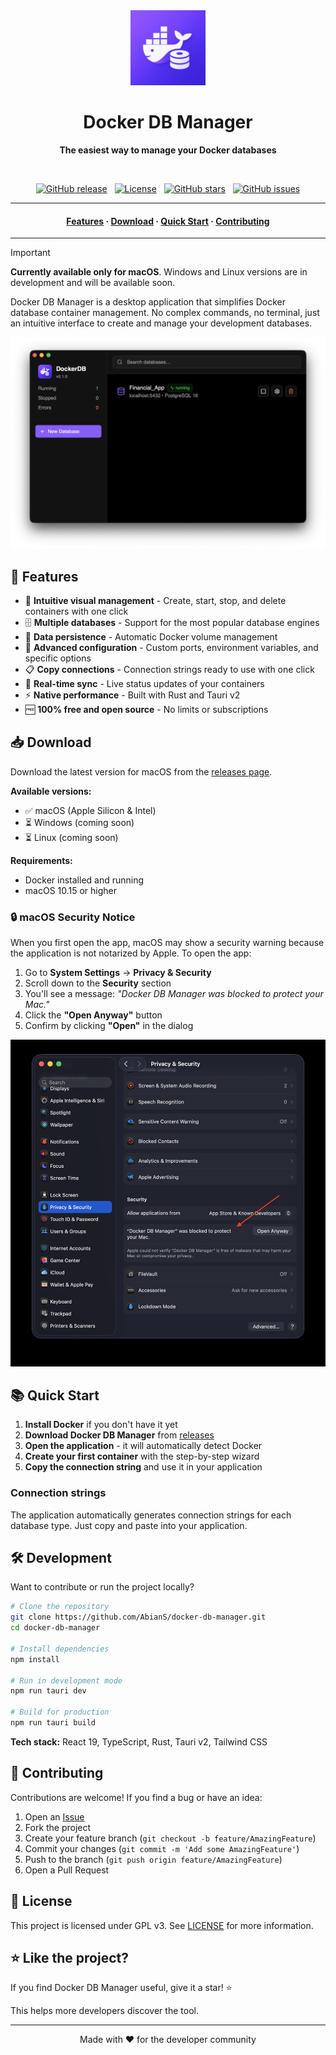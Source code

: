 <div align="center">
  <img src="assets/logo.png" alt="Docker DB Manager" width="120" />
  <h1>Docker DB Manager</h1>
  <p><strong>The easiest way to manage your Docker databases</strong></p>
</div>

<br />

<p align="center">
  <a href="https://github.com/AbianS/docker-db-manager/releases"><img alt="GitHub release" src="https://img.shields.io/github/v/release/AbianS/docker-db-manager?style=flat-square"></a>
  &nbsp;
  <a href="https://github.com/AbianS/docker-db-manager/blob/main/LICENSE"><img alt="License" src="https://img.shields.io/badge/license-GPL%20v3-blue?style=flat-square" /></a>
  &nbsp;
  <a href="https://github.com/AbianS/docker-db-manager/stargazers"><img alt="GitHub stars" src="https://img.shields.io/github/stars/AbianS/docker-db-manager?style=flat-square" /></a>
  &nbsp;
  <a href="https://github.com/AbianS/docker-db-manager/issues"><img alt="GitHub issues" src="https://img.shields.io/github/issues/AbianS/docker-db-manager?style=flat-square" /></a>
</p>

<hr/>

<h4 align="center">
  <a href="#-features"><strong>Features</strong></a> · 
  <a href="#-download"><strong>Download</strong></a> · 
  <a href="#-quick-start"><strong>Quick Start</strong></a> · 
  <a href="#-contributing"><strong>Contributing</strong></a>
</h4>

<hr/>

> [!IMPORTANT]
> **Currently available only for macOS**. Windows and Linux versions are in development and will be available soon.

Docker DB Manager is a desktop application that simplifies Docker database container management. No complex commands, no terminal, just an intuitive interface to create and manage your development databases.

<div align="center">
  <img src="assets/app.png" alt="Docker DB Manager Interface" width="800" />
</div>

## 🎯 Features

- 🐳 **Intuitive visual management** - Create, start, stop, and delete containers with one click
- 🗄️ **Multiple databases** - Support for the most popular database engines
- 💾 **Data persistence** - Automatic Docker volume management
- 🔧 **Advanced configuration** - Custom ports, environment variables, and specific options
- 📋 **Copy connections** - Connection strings ready to use with one click
- 🔄 **Real-time sync** - Live status updates of your containers
- ⚡ **Native performance** - Built with Rust and Tauri v2
- 🆓 **100% free and open source** - No limits or subscriptions

## 📥 Download

Download the latest version for macOS from the [releases page](https://github.com/AbianS/docker-db-manager/releases).

**Available versions:**
- ✅ macOS (Apple Silicon & Intel)
- ⏳ Windows (coming soon)
- ⏳ Linux (coming soon)

**Requirements:**
- Docker installed and running
- macOS 10.15 or higher

### 🔒 macOS Security Notice

When you first open the app, macOS may show a security warning because the application is not notarized by Apple. To open the app:

1. Go to **System Settings** → **Privacy & Security**
2. Scroll down to the **Security** section
3. You'll see a message: *"Docker DB Manager was blocked to protect your Mac."*
4. Click the **"Open Anyway"** button
5. Confirm by clicking **"Open"** in the dialog

<div align="center">
  <img src="assets/security.png" alt="macOS Security Settings" width="600" />
</div>

## 📚 Quick Start

1. **Install Docker** if you don't have it yet
2. **Download Docker DB Manager** from [releases](https://github.com/AbianS/docker-db-manager/releases)
3. **Open the application** - it will automatically detect Docker
4. **Create your first container** with the step-by-step wizard
5. **Copy the connection string** and use it in your application

### Connection strings

The application automatically generates connection strings for each database type. Just copy and paste into your application.

## 🛠️ Development

Want to contribute or run the project locally?

```bash
# Clone the repository
git clone https://github.com/AbianS/docker-db-manager.git
cd docker-db-manager

# Install dependencies
npm install

# Run in development mode
npm run tauri dev

# Build for production
npm run tauri build
```

**Tech stack:** React 19, TypeScript, Rust, Tauri v2, Tailwind CSS

## 🤝 Contributing

Contributions are welcome! If you find a bug or have an idea:

1. Open an [Issue](https://github.com/AbianS/docker-db-manager/issues)
2. Fork the project
3. Create your feature branch (`git checkout -b feature/AmazingFeature`)
4. Commit your changes (`git commit -m 'Add some AmazingFeature'`)
5. Push to the branch (`git push origin feature/AmazingFeature`)
6. Open a Pull Request

## 📄 License

This project is licensed under GPL v3. See [LICENSE](LICENSE) for more information.

## ⭐ Like the project?

If you find Docker DB Manager useful, give it a star! ⭐

This helps more developers discover the tool.

---

<p align="center">Made with ❤️ for the developer community</p>
